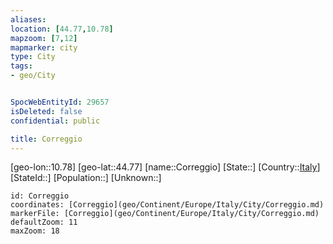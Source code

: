 ```yaml
---
aliases: 
location: [44.77,10.78]
mapzoom: [7,12] 
mapmarker: city 
type: City
tags:
- geo/City


SpocWebEntityId: 29657
isDeleted: false
confidential: public

title: Correggio
---
```

[geo-lon::10.78]
[geo-lat::44.77]
[name::Correggio]
[State::]
[Country::[Italy](geo/Continent/Europe/Italy.md)]
[StateId::]
[Population::]
[Unknown::]


```leaflet
id: Correggio
coordinates: [Correggio](geo/Continent/Europe/Italy/City/Correggio.md)
markerFile: [Correggio](geo/Continent/Europe/Italy/City/Correggio.md)
defaultZoom: 11 
maxZoom: 18
```


